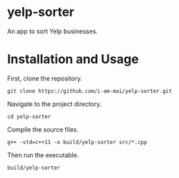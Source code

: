 # yelp-sorter
An app to sort Yelp businesses.

# Installation and Usage
First, clone the repository.
```
git clone https://github.com/i-am-mai/yelp-sorter.git
```
Navigate to the project directory.
```
cd yelp-sorter
```
Compile the source files.
```
g++ -std=c++11 -o build/yelp-sorter src/*.cpp
```
Then run the executable.
```
build/yelp-sorter
```
